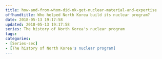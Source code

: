 ```yaml
---
title: how-and-from-whom-did-nk-get-nuclear-material-and-expertise
offhandtitle: Who helped North Korea build its nuclear program?
date: 2018-05-13 19:17:58
updated: 2018-05-13 19:17:58
series: The history of North Korea's nuclear program
tags:
categories:
- [Series-sec]
- [The history of North Korea's nuclear program]
---
```

